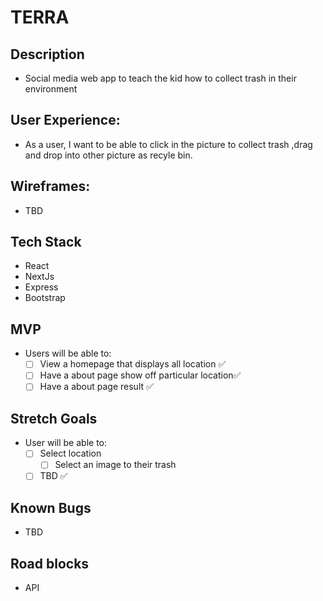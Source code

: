# TERRA 

## Description
- Social media web app to teach the kid how to collect trash in their environment 

## User Experience:
- As a user, I want to be able to click in the picture to collect trash ,drag and drop into other picture as recyle bin.
 
## Wireframes: 
- TBD 

## Tech Stack
- React
- NextJs
- Express
- Bootstrap

## MVP
- Users will be able to:
    - [ ] View a homepage that displays all location ✅
    - [ ] Have a about page show off particular location✅ 
    - [ ] Have a about page result ✅ 
    
## Stretch Goals
- User will be able to:
    - [ ] Select location
        - [ ] Select an image to their trash
    - [ ] TBD ✅

## Known Bugs
- TBD

## Road blocks
- API 




